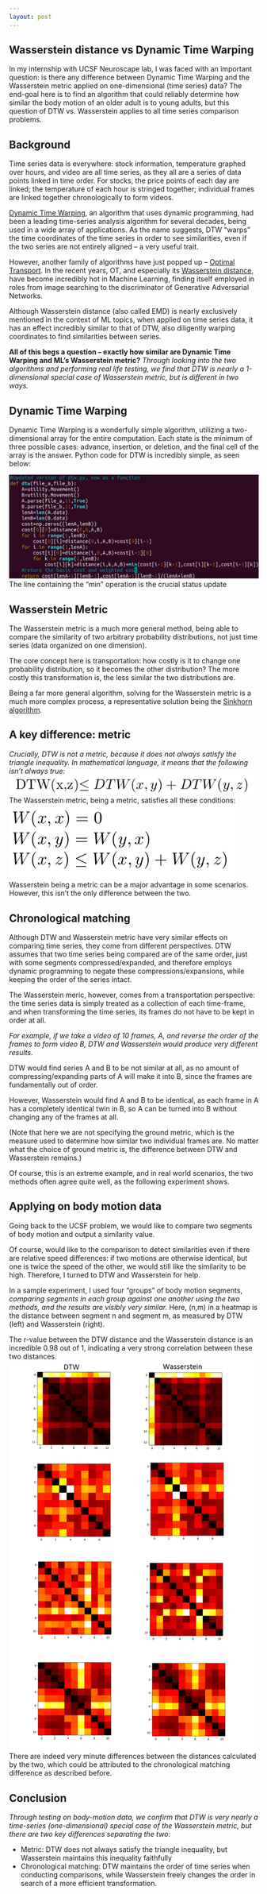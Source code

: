 ```yaml
---
layout: post
---
```

## Wasserstein distance vs Dynamic Time Warping
In my internship with UCSF Neuroscape lab, I was faced with an important question: is there any difference between Dynamic Time Warping and the Wasserstein metric applied on one-dimensional (time series) data? The end-goal here is to find an algorithm that could reliably determine how similar the body motion of an older adult is to young adults, but this question of DTW vs. Wasserstein applies to all time series comparison problems.

## Background
Time series data is everywhere: stock information, temperature graphed over hours, and video are all time series, as they all are a series of data points linked in time order. For stocks, the price points of each day are linked; the temperature of each hour is stringed together; individual frames are linked together chronologically to form videos.

[Dynamic Time Warping](https://youtu.be/_K1OsqCicBY), an algorithm that uses dynamic programming, had been a leading time-series analysis algorithm for several decades, being used in a wide array of applications. As the name suggests, DTW “warps” the time coordinates of the time series in order to see similarities, even if the two series are not entirely aligned – a very useful trait.

However, another family of algorithms have just popped up – [Optimal Transport](https://en.wikipedia.org/wiki/Transportation_theory_(mathematics)). In the recent years, OT, and especially its [Wasserstein distance](https://en.wikipedia.org/wiki/Wasserstein_metric), have become incredibly hot in Machine Learning, finding itself employed in roles from image searching to the discriminator of Generative Adversarial Networks.

Although Wasserstein distance (also called EMD) is nearly exclusively mentioned in the context of ML topics, when applied on time series data, it has an effect incredibly similar to that of DTW, also diligently warping coordinates to find similarities between series.

**All of this begs a question – exactly how similar are Dynamic Time Warping and ML’s Wasserstein metric?**
*Through looking into the two algorithms and performing real life testing, we find that DTW is nearly a 1-dimensional special case of Wasserstein metric, but is different in two ways.*

## Dynamic Time Warping
Dynamic Time Warping is a wonderfully simple algorithm, utilizing a two-dimensional array for the entire computation. Each state is the minimum of three possible cases: advance, insertion, or deletion, and the final cell of the array is the answer. Python code for DTW is incredibly simple, as seen below:

![Dynamic time warping code](/imgs/1-1.png)
The line containing the “min” operation is the crucial status update

## Wasserstein Metric
The Wasserstein metric is a much more general method, being able to compare the similarity of two arbitrary probability distributions, not just time series (data organized on one dimension).

The core concept here is transportation: how costly is it to change one probability distribution, so it becomes the other distribution? The more costly this transformation is, the less similar the two distributions are.

Being a far more general algorithm, solving for the Wasserstein metric is a much more complex process, a representative solution being the [Sinkhorn algorithm](https://papers.nips.cc/paper/4927-sinkhorn-distances-lightspeed-computation-of-optimal-transport.pdf).

## A key difference: metric
*Crucially, DTW is not a metric, because it does not always satisfy the triangle inequality. In mathematical language, it means that the following isn’t always true:*
![Metric expression](/imgs/1-2.png)
The Wasserstein metric, being a metric, satisfies all these conditions:
![Wasserstein metric](/imgs/1-3.png)
Wasserstein being a metric can be a major advantage in some scenarios. However, this isn’t the only difference between the two.

## Chronological matching
Although DTW and Wasserstein metric have very similar effects on comparing time series, they come from different perspectives. DTW assumes that two time series being compared are of the same order, just with some segments compressed/expanded, and therefore employs dynamic programming to negate these compressions/expansions, while keeping the order of the series intact.

The Wasserstein meric, however, comes from a transportation perspective: the time series data is simply treated as a collection of each time-frame, and when transforming the time series, its frames do not have to be kept in order at all.

*For example, if we take a video of 10 frames, A, and reverse the order of the frames to form video B, DTW and Wasserstein would produce very different results.*

DTW would find series A and B to be not similar at all, as no amount of compressing/expanding parts of A will make it into B, since the frames are fundamentally out of order.

However, Wasserstein would find A and B to be identical, as each frame in A has a completely identical twin in B, so A can be turned into B without changing any of the frames at all.

(Note that here we are not specifying the ground metric, which is the measure used to determine how similar two individual frames are. No matter what the choice of ground metric is, the difference between DTW and Wasserstein remains.)

Of course, this is an extreme example, and in real world scenarios, the two methods often agree quite well, as the following experiment shows.

## Applying on body motion data
Going back to the UCSF problem, we would like to compare two segments of body motion and output a similarity value.

Of course, would like to the comparison to detect similarities even if there are relative speed differences: if two motions are otherwise identical, but one is twice the speed of the other, we would still like the similarity to be high. Therefore, I turned to DTW and Wasserstein for help.

In a sample experiment, I used four “groups” of body motion segments, *comparing segments in each group against one another using the two methods, and the results are visibly very similar.* Here, (n,m) in a heatmap is the distance between segment n and segment m, as measured by DTW (left) and Wasserstein (right).

The r-value between the DTW distance and the Wasserstein distance is an incredible 0.98 out of 1, indicating a very strong correlation between these two distances.
![Results comparison](/imgs/1-4.png)
There are indeed very minute differences between the distances calculated by the two, which could be attributed to the chronological matching difference as described before.

## Conclusion
*Through testing on body-motion data, we confirm that DTW is very nearly a time-series (one-dimensional) special case of the Wasserstein metric, but there are two key differences separating the two:*

* Metric: DTW does not always satisfy the triangle inequality, but Wasserstein maintains this inequality faithfully
* Chronological matching: DTW maintains the order of time series when conducting comparisons, while Wasserstein freely changes the order in search of a more efficient transformation.
